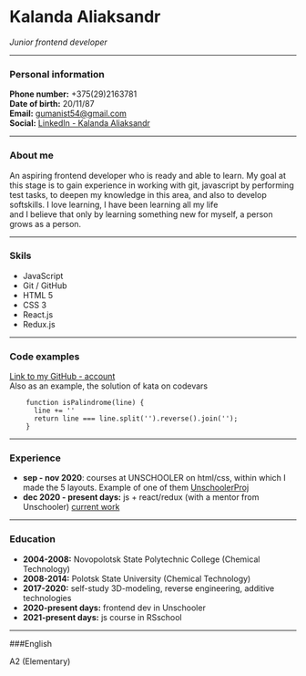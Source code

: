   # Kalanda Aliaksandr  

*Junior frontend developer*  

---
  ### Personal information  

**Phone number:**    +375(29)2163781  
**Date of birth:**   20/11/87  
**Email:**   gumanist54@gmail.com  
**Social:**  [LinkedIn - Kalanda Aliaksandr](https://www.linkedin.com/feed/)  

---  

  ### About me  

An aspiring frontend developer who is ready and able to learn. 
My goal at this stage is to gain experience in working with git, 
javascript by performing test tasks, to deepen my knowledge in this area, 
and also to develop softskills. I love learning, I have been learning all my life  
and I believe that only by learning something new for myself, 
a person grows as a person.  

---  

  ### Skils  

+ JavaScript
+ Git / GitHub
+ HTML 5
+ CSS 3
+ React.js
+ Redux.js
---
  ### Code examples  

[Link to my GitHub - account ](https://github.com/Alex-Kalanda )  
Also as an example, the solution of kata on codevars  

        function isPalindrome(line) {
          line += ''
          return line === line.split('').reverse().join('');
        }  
        
---  
   
  ### Experience  

+ **sep - nov 2020**: courses at UNSCHOOLER on html/css, within which I made the 5 layouts. 
Example of one of them [UnschoolerProj](https://alex-kalanda.github.io/Unschooler_proj/)  
+ **dec 2020 - present days:** js + react/redux (with a mentor from Unschooler) 
[current work](https://github.com/Alex-Kalanda/Dog_social_net)  

---  

  ### Education  

+ **2004-2008:** Novopolotsk State Polytechnic College (Chemical Technology)
+ **2008-2014:** Polotsk State University (Chemical Technology)
+ **2017-2020:** self-study 3D-modeling, reverse engineering, additive technologies
+ **2020-present days:** frontend dev in Unschooler
+ **2021-present days:** js course in RSschool  

---  

###English  

A2 (Elementary)
